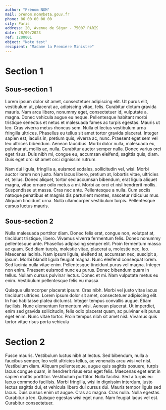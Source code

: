 ```yaml
---
author: "Prénom NOM"
mail: prenom.nom@beta.gouv.fr
phone: 06 00 00 00 00
city: Paris
address: 20, Avenue de Ségur - 75007 PARIS
date: 28/09/2023
ref: 1200001
object: "Note test"
recipient: "Madame la Première Ministre"
---
```


# Section 1

## Sous-section 1

Lorem ipsum dolor sit amet, consectetuer adipiscing elit. Ut purus elit, vestibulum ut, placerat ac, adipiscing vitae,
felis. Curabitur dictum gravida mauris. Nam arcu libero, nonummy eget, consectetuer id, vulputate a, magna.
Donec vehicula augue eu neque. Pellentesque habitant morbi tristique senectus et netus et malesuada fames ac
turpis egestas. Mauris ut leo. Cras viverra metus rhoncus sem. Nulla et lectus vestibulum urna fringilla ultrices.
Phasellus eu tellus sit amet tortor gravida placerat. Integer sapien est, iaculis in, pretium quis, viverra ac, nunc.
Praesent eget sem vel leo ultrices bibendum. Aenean faucibus. Morbi dolor nulla, malesuada eu, pulvinar at,
mollis ac, nulla. Curabitur auctor semper nulla. Donec varius orci eget risus. Duis nibh mi, congue eu, accumsan
eleifend, sagittis quis, diam. Duis eget orci sit amet orci dignissim rutrum.

Nam dui ligula, fringilla a, euismod sodales, sollicitudin vel, wisi. Morbi auctor lorem non justo. Nam lacus libero,
pretium at, lobortis vitae, ultricies et, tellus. Donec aliquet, tortor sed accumsan bibendum, erat ligula aliquet
magna, vitae ornare odio metus a mi. Morbi ac orci et nisl hendrerit mollis. Suspendisse ut massa. Cras nec
ante. Pellentesque a nulla. Cum sociis natoque penatibus et magnis dis parturient montes, nascetur ridiculus mus.
Aliquam tincidunt urna. Nulla ullamcorper vestibulum turpis. Pellentesque cursus luctus mauris.

## Sous-section 2

Nulla malesuada porttitor diam. Donec felis erat, congue non, volutpat at, tincidunt tristique, libero. Vivamus viverra
fermentum felis. Donec nonummy pellentesque ante. Phasellus adipiscing semper elit. Proin fermentum massa
ac quam. Sed diam turpis, molestie vitae, placerat a, molestie nec, leo. Maecenas lacinia. Nam ipsum ligula,
eleifend at, accumsan nec, suscipit a, ipsum. Morbi blandit ligula feugiat magna. Nunc eleifend consequat lorem.
Sed lacinia nulla vitae enim. Pellentesque tincidunt purus vel magna. Integer non enim. Praesent euismod nunc
eu purus. Donec bibendum quam in tellus. Nullam cursus pulvinar lectus. Donec et mi. Nam vulputate metus eu
enim. Vestibulum pellentesque felis eu massa.

Quisque ullamcorper placerat ipsum. Cras nibh. Morbi vel justo vitae lacus tincidunt ultrices. Lorem ipsum dolor
sit amet, consectetuer adipiscing elit. In hac habitasse platea dictumst. Integer tempus convallis augue. Etiam
facilisis. Nunc elementum fermentum wisi. Aenean placerat. Ut imperdiet, enim sed gravida sollicitudin, felis odio
placerat quam, ac pulvinar elit purus eget enim. Nunc vitae tortor. Proin tempus nibh sit amet nisl. Vivamus quis
tortor vitae risus porta vehicula

# Section 2
Fusce mauris. Vestibulum luctus nibh at lectus. Sed bibendum, nulla a faucibus semper, leo velit ultricies tellus,
ac venenatis arcu wisi vel nisl. Vestibulum diam. Aliquam pellentesque, augue quis sagittis posuere, turpis lacus
congue quam, in hendrerit risus eros eget felis. Maecenas eget erat in sapien mattis porttitor. Vestibulum porttitor.
Nulla facilisi. Sed a turpis eu lacus commodo facilisis. Morbi fringilla, wisi in dignissim interdum, justo lectus sagittis
dui, et vehicula libero dui cursus dui. Mauris tempor ligula sed lacus. Duis cursus enim ut augue. Cras ac magna.
Cras nulla. Nulla egestas. Curabitur a leo. Quisque egestas wisi eget nunc. Nam feugiat lacus vel est. Curabitur
consectetuer.
